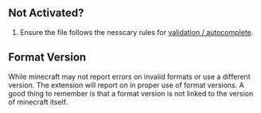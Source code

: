 ## Not Activated?

1. Ensure the file follows the nesscary rules for
   [validation / autocomplete](https://github.com/Blockception/VSCode-Bedrock-Development-Extension/blob/main/documentation/Json%20Validation.md).

## Format Version

While minecraft may not report errors on invalid formats or use a different version. The extension will report on in proper use of format versions. A good thing to remember is that
a format version is not linked to the version of minecraft itself.
